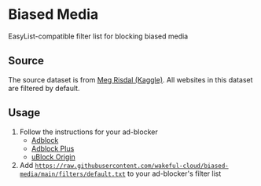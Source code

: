 # Biased Media
EasyList-compatible filter list for blocking biased media

## Source
The source dataset is from [Meg Risdal (Kaggle)](https://kaggle.com/mrisdal/fake-news). All websites in this dataset are filtered by default.

## Usage
1. Follow the instructions for your ad-blocker
   * [Adblock](https://help.getadblock.com/support/solutions/articles/6000161377)
   * [Adblock Plus](https://help.eyeo.com/en/adblockplus/custom-filters)
   * [uBlock Origin](https://github.com/gorhill/uBlock/wiki/Filter-lists-from-around-the-web)
2.  Add [`https://raw.githubusercontent.com/wakeful-cloud/biased-media/main/filters/default.txt`](https://raw.githubusercontent.com/wakeful-cloud/biased-media/main/filters/default.txt) to your ad-blocker's filter list